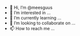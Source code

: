 - 👋 Hi, I’m @meesguus
- 👀 I’m interested in ...
- 🌱 I’m currently learning ...
- 💞️ I’m looking to collaborate on ...
- 📫 How to reach me ...

<!---
meesguus/meesguus is a ✨ special ✨ repository because its `README.md` (this file) appears on your GitHub profile.
You can click the Preview link to take a look at your changes.
--->
